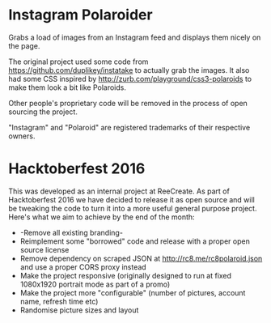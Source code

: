 Instagram Polaroider
===================

Grabs a load of images from an Instagram feed and displays them nicely on the page.

The original project used some code from https://github.com/duplikey/instatake to actually grab the images.
It also had some CSS inspired by http://zurb.com/playground/css3-polaroids to make them look a bit like Polaroids.

Other people's proprietary code will be removed in the process of open sourcing the project.

"Instagram" and "Polaroid" are registered trademarks of their respective owners.

Hacktoberfest 2016
==================

This was developed as an internal project at ReeCreate. As part of Hacktoberfest 2016 we have decided to release it as open source and will be tweaking the code to turn it into a more useful general purpose project. Here's what we aim to achieve by the end of the month:

- -Remove all existing branding-
- Reimplement some "borrowed" code and release with a proper open source license
- Remove dependency on scraped JSON at http://rc8.me/rc8polaroid.json and use a proper CORS proxy instead
- Make the project responsive (originally designed to run at fixed 1080x1920 portrait mode as part of a promo)
- Make the project more "configurable" (number of pictures, account name, refresh time etc)
- Randomise picture sizes and layout